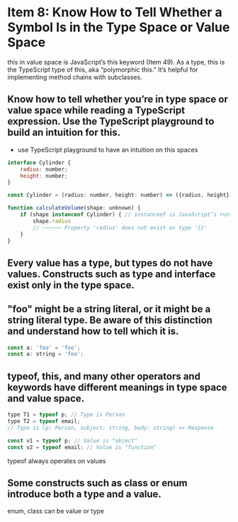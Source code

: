 # Item 8: Know How to Tell Whether a Symbol Is in the Type Space or Value Space



this in value space is JavaScript’s this keyword (Item 49). As a type, this is the TypeScript type of this, aka “polymorphic this.” It’s helpful for implementing method chains with subclasses.



## Know how to tell whether you’re in type space or value space while reading a TypeScript expression. Use the TypeScript playground to build an intuition for this.
- use TypeScript playground to have an intuition on this spaces

```js
interface Cylinder { 
    radius: number; 
    height: number;
}

const Cylinder = (radius: number, height: number) => ({radius, height});

function calculateVolume(shape: unknown) { 
    if (shape instanceof Cylinder) { // instanceof is JavaScript’s runtime operator
        shape.radius
        // ~~~~~~ Property 'radius' does not exist on type '{}'
    } 
}
```


## Every value has a type, but types do not have values. Constructs such as type and interface exist only in the type space.


## "foo" might be a string literal, or it might be a string literal type. Be aware of this distinction and understand how to tell which it is.

```js
const a: 'foo' = 'foo';
const a: string = 'foo';    
```

## typeof, this, and many other operators and keywords have different meanings in type space and value space.
```js
type T1 = typeof p; // Type is Person 
type T2 = typeof email;
// Type is (p: Person, subject: string, body: string) => Response 

const v1 = typeof p; // Value is "object"
const v2 = typeof email; // Value is "function"
```
typeof always operates on values


## Some constructs such as class or enum introduce both a type and a value.
enum, class can be value or type

